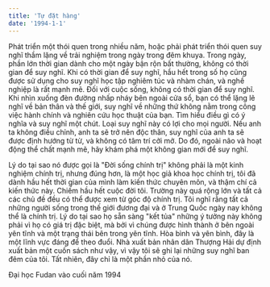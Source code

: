 ```yaml
---
title: 'Tự đặt hàng'
date: '1994-1-1'
---
```

Phát triển một thói quen trong nhiều năm, hoặc phải phát triển thói quen suy nghĩ thầm lặng về trải nghiệm trong ngày trong đêm khuya. Trong ngày, phần lớn thời gian dành cho một ngày bận rộn bất thường, không có thời gian để suy nghĩ. Khi có thời gian để suy nghĩ, hầu hết trong số họ cũng được sử dụng cho suy nghĩ học tập nghiêm túc và nhàm chán, và nghề nghiệp là rất mạnh mẽ. Đối với cuộc sống, không có thời gian để suy nghĩ. Khi nhìn xuống đèn đường nhấp nháy bên ngoài cửa sổ, bạn có thể lặng lẽ nghĩ về bản thân và thế giới, suy nghĩ về những thứ không nằm trong công việc hành chính và nghiên cứu học thuật của bạn. Tìm hiểu điều gì có ý nghĩa và suy nghĩ một chút.
Loại suy nghĩ này có lợi cho mọi người. Nếu anh ta không điều chỉnh, anh ta sẽ trở nên độc thân, suy nghĩ của anh ta sẽ được định hướng từ từ, và không có tâm trí cởi mở. Do đó, ngoài não và hoạt động thể chất mạnh mẽ, hãy khám phá một không gian mới để suy nghĩ.

Lý do tại sao nó được gọi là "Đời sống chính trị" không phải là một kinh nghiệm chính trị, nhưng đúng hơn, là một học giả khoa học chính trị, tôi đã dành hầu hết thời gian của mình làm kiến ​​thức chuyên môn, và thậm chí cả kiến ​​thức này. Chiếm hầu hết cuộc đời tôi. Trường này quá rộng lớn và tất cả các chủ đề đều có thể được xem từ góc độ chính trị. Tôi nghĩ rằng tất cả những người sống trong thế giới đương đại và ở Trung Quốc ngày nay không thể là chính trị.
Lý do tại sao họ sẵn sàng "kết tủa" những ý tưởng này không phải vì họ có giá trị đặc biệt, mà bởi vì chúng được hình thành ở bên ngoài yên tĩnh và một trạng thái bên trong yên tĩnh. Hòa bình và yên bình, đây là một lĩnh vực đáng để theo đuổi.
Nhà xuất bản nhân dân Thượng Hải dự định xuất bản một cuốn sách như vậy, vì vậy tôi sẽ ghi lại những suy nghĩ ban đêm của tôi. Tất nhiên, đây chỉ là một phần nhỏ của nó.

Đại học Fudan vào cuối năm 1994